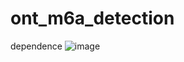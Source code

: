 # ont_m6a_detection
dependence
![image](https://user-images.githubusercontent.com/71424789/181422611-df868852-fbfc-4502-a139-631e1e921d1b.png)
